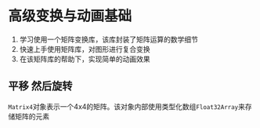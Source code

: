 # 高级变换与动画基础

1. 学习使用一个矩阵变换库，该库封装了矩阵运算的数学细节
2. 快速上手使用矩阵库，对图形进行复合变换
3. 在该矩阵库的帮助下，实现简单的动画效果


## 平移 然后旋转

`Matrix4`对象表示一个4x4的矩阵。该对象内部使用类型化数组`Float32Array`来存储矩阵的元素

